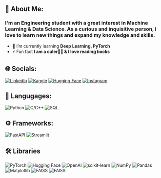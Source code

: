 ## 💫 About Me:

### I'm an Engineering student with a great interest in Machine Learning & Data Science. As a curious and inquisitive person, I love to learn new things and expand my knowledge and skills.

-  🌱 I’m currently learning **Deep Learning, PyTorch**      
- ⚡ Fun fact **I am a culer🔴🔵 & I love reading books**


## 🌐 Socials:
[![LinkedIn](https://img.shields.io/badge/LinkedIn-%230077B5.svg?logo=linkedin&logoColor=white)](https://linkedin.com/in/dipesh1dp)
[![Kaggle](https://img.shields.io/badge/Kaggle-%231DA1F2.svg?logo=Kaggle&logoColor=white)](https://kaggle.com/dipeshpandit)
[![Hugging Face](https://img.shields.io/badge/-HuggingFace-3B4252?style=flat&logo=huggingface&logoColor=)](https://huggingface.co/dipeshpandit)
[![Instagram](https://img.shields.io/badge/Instagram-%23E4405F.svg?logo=Instagram&logoColor=white)](https://instagram.com/_dipeshpandit)  



## 🔣 Langugages:
![Python](https://img.shields.io/badge/python-3670A0?style=flat-square&logo=python&logoColor=ffdd54) ![C/C++](![C/C++](https://img.shields.io/badge/C/C++-Language-informational)
) ![SQL](https://img.shields.io/badge/PostgreSQL-316192?logo=postgresql&logoColor=white)

## ⚙️ Frameworks: 
![FastAPI](https://img.shields.io/badge/FastAPI-009688?style=flat&logo=FastAPI&labelColor=555&logoColor=white) ![Streamlit](https://img.shields.io/badge/-Streamlit-FF4B4B?style=flat&logo=streamlit&logoColor=white)

## 🛠 Libraries
![PyTorch](https://img.shields.io/badge/PyTorch-black?logo=PyTorch) ![Hugging Face](https://img.shields.io/badge/-HuggingFace-3B4252?style=flat&logo=huggingface&logoColor=) ![OpenAI](https://img.shields.io/badge/OpenAI-%23412991?logo=openai&logoColor=white) ![scikit-learn](https://img.shields.io/badge/scikit--learn-%23F7931E.svg?style=flat-square&logo=scikit-learn&logoColor=white) ![NumPy](https://img.shields.io/badge/numpy-%23013243.svg?style=flat-square&logo=numpy&logoColor=white) ![Pandas](https://img.shields.io/badge/pandas-%23150458.svg?style=flat-square&logo=pandas&logoColor=white) ![Matplotlib](https://img.shields.io/badge/-Matplotlib-000000?style=flat&logo=python) ![FAISS](https://img.shields.io/badge/FAISS-Facebook%20AI%20Similarity%20Search-blue?style=flat-square) ![FAISS](https://img.shields.io/badge/FAISS-Indexing%20Library-blue?logo=vector-graphics&logoColor=white)

